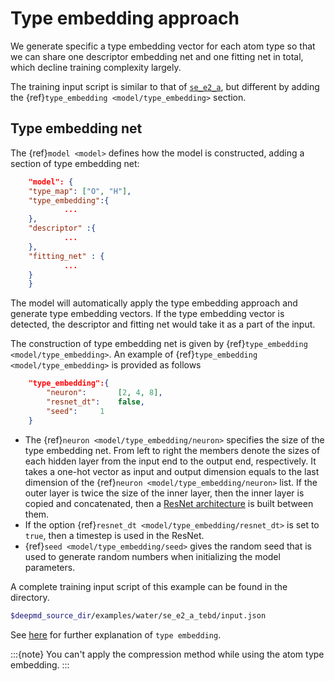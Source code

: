 # Type embedding approach
 
We generate specific a type embedding vector for each atom type so that we can share one descriptor embedding net and one fitting net in total, which decline training complexity largely. 

The training input script is similar to that of [`se_e2_a`](train-se-e2-a.md), but different by adding the {ref}`type_embedding <model/type_embedding>` section. 

## Type embedding net
The {ref}`model <model>` defines how the model is constructed, adding a section of type embedding net:
```json
    "model": {
	"type_map":	["O", "H"],
	"type_embedding":{
			...
	},	    
	"descriptor" :{
            ...
	},
	"fitting_net" : {
            ...
	}
    }
```
The model will automatically apply the type embedding approach and generate type embedding vectors. If the type embedding vector is detected, the descriptor and fitting net would take it as a part of the input.

The construction of type embedding net is given by {ref}`type_embedding <model/type_embedding>`. An example of {ref}`type_embedding <model/type_embedding>` is provided as follows
```json
	"type_embedding":{
	    "neuron":		[2, 4, 8],
	    "resnet_dt":	false,
	    "seed":		1
	}
```
* The {ref}`neuron <model/type_embedding/neuron>` specifies the size of the type embedding net. From left to right the members denote the sizes of each hidden layer from the input end to the output end, respectively. It takes a one-hot vector as input and output dimension equals to the last dimension of the {ref}`neuron <model/type_embedding/neuron>` list. If the outer layer is twice the size of the inner layer, then the inner layer is copied and concatenated, then a [ResNet architecture](https://arxiv.org/abs/1512.03385) is built between them.
* If the option {ref}`resnet_dt <model/type_embedding/resnet_dt>` is set to `true`, then a timestep is used in the ResNet.
* {ref}`seed <model/type_embedding/seed>` gives the random seed that is used to generate random numbers when initializing the model parameters.


A complete training input script of this example can be found in the directory. 
```bash
$deepmd_source_dir/examples/water/se_e2_a_tebd/input.json
```
See [here](../development/type-embedding.md) for further explanation of `type embedding`.

:::{note}
You can't apply the compression method while using the atom type embedding.
:::